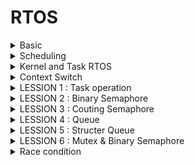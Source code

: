 # RTOS
</details>
<details><summary> Basic </summary>
    
- RTOS - hệ điều hành thời gian thực, sử dụng trong những ứng dụng yêu cầu thời gian đáp ứng nhanh, chính xác về thời gian (freeRTOS, RTX (Keil RTX/MDK-RTOS))

- RTOS khác với các hệ điều hành thông thường trong máy tính như window hay linux.

- RTOS được thiết kế ra cho các nhiệm vụ đặc biệt. Các ứng dụng cần được thực thi với thời gian thật chính xác

- Hard Real-time: Hệ thống phải thực hiện task trong khoảng thời gian quy định một cách chính xác
- Soft Real-Time: Có thể không cần đáp ứng gắt gao về mặt thời gian như Hard Real-time

- Trong RTOS, có các công việc đó gọi là Task. Mỗi task cần thực hiện gần như song song.

- Mỗi task là một function để thực hiện chức năng của chúng. Việc thực hiện đa tác vụ trên cùng một chương trình vi điều khiển (ở đây là 1 core) gọi là Multi-Task.

- Do vi điều khiển chỉ có một Core nên tại một thời điểm chỉ có 1 câu lệnh được thực hiện

- Cần có một cơ chế để thực thi các task gần như là song song, đó là cơ chế lập lịch - Scheduling.

</details>
<details><summary> Scheduling </summary>
    
-  Lập lịch - Scheduling là một thuật toán để xác định Task nào được thực thi. Về cơ bản, một task sẽ có 4 trạng thái chính:
  
        READY: Sẵn sàng chạy.
        RUNNING: Đang chạy.
        BLOCKED: Chờ một sự kiện hoặc tài nguyên.
        SUSPENDED: Bị tạm dừng, không tham gia vào lập lịch.

- Mặc dù các Task thực hiện tuần tự nhưng mắt người nhìn nó như là song song.

- Các task thực hiện trong một khoảng thời gian rồi ngay lập tức chuyển qua task khác cũng giúp tiết kiệm tài nguyên của hệ thống.

- Thuật toán lập lịch _ Scheduling thực thi theo các task theo hàng chờ Queue.
  
- Thông thường các task sẽ được sắp xếp trong Queue theo mức độ ưu tiên, có 2 loại ưu tiên:

        + Preemptive
            Người ta mong muốn những Task quan trọng sẽ được thực hiện trước, bằng cách gán cho chúng những quyền ưu tiên.
            Và task nào có quyền ưu tiên cao hơn, sẽ có thể chiếm quyền sử dụng CPU của task đang thực hiện khi cần. Đó chính là cơ chế của Preemptive.
        + Cooperative
         Task có độ ưu tiên cao hơn, nhưng Task còn lại cũng không thể chiếm quyền điều khiển của Task 1, mà phải đợi Task 1 làm xong thì mới đến lượt.
         Cơ chế này có thể dùng để tránh việc các task có quyền ưu tiên chiếm hết quyền sử dụng CPU, dẫn đến việc những task nhỏ, có quyền ưu tiên thấp, không được thực hiện

</details>
<details><summary> Kernel and Task RTOS </summary>

- Kernel - hay gọi là Nhân của hệ điều hành, thực chất là một quy ước có nhiệm vụ điều phối các công việc của RTOS 

        Kernel sẽ điều phối hoạt động của các Task dựa vào bộ lập lịch - Scheduler và các thuật toán lập lịch (do con người quy định). 
        Kernel sẽ quản lý tài nguyên phần cứng - bộ nhớ, để lưu trữ hoạt động của các task. 
        Kernel quản lý các công việc giao tiếp giữa các task, xử lý ngắt, ...

- RTOS cũng sẽ chiếm một phần trong bộ nhớ chương trình (trên FLASH).

- Người ta thường sử dụng vùng nhớ Heap để phân bổ bộ nhớ cho các Task.
- Trong 1 task có các thành phần:
   
       TCB (Task Control Block): dùng để điều khiển 1 task, nhiệm vụ chính là lưu trữ lại các ngữ cảnh đang thực hiện của một task, trước khi chuyển qua task khác.
   
       Stack: Mỗi task chạy thì đều cần có vùng nhớ dữ liệu để thực thi, ở đây là vùng stack riêng của từng task, khác với vùng nhớ stack của chương trình.

-  PSP - Process Stack Pointer cho hoạt động của các Task, và MSP - Main Stack Pointer vẫn được sử dụng trong chương trình chính (main).
  
-  Context Switch - chuyển đổi ngữ cảnh: Khi chuyển từ task này sang task khác, chúng ta cần phải lưu trữ ngữ cảnh của task đang thực hiện và load ngữ cảnh của task sắp thực hiện.

</details>
<details><summary> Context Switch </summary>
    
- Lưu lại ngữ cảnh (dữ liệu) của Task đang thực thi trước khi chuyển qua task khác, ngữ cảnh này sẽ được lưu vào vùng nhớ TCB của Task.
  
- Lấy lại ngữ cảnh cũ của Task đang chuẩn bị được thực thi để tiếp tục task đó. Việc này ngược lại với việc trên, đó là lấy dữ liệu từ vùng nhớ TCB của Task tương ứng.

 ![image](https://github.com/user-attachments/assets/29a0fd82-d88d-48b1-8f87-860de78a47ec)

- Việc thực thi Context Switch sẽ dựa trên 2 exceptions của hệ thống, đó là:

        SVC - supervisor call.
        PendSV Exception.

- Cách lưu trữ ngữ cảnh:

![image](https://github.com/user-attachments/assets/f5d0e0ac-279e-443f-8c02-19cdf3167da8)

    B1: lưu lại giá trị các thanh ghi cần thiết, các thanh ghi tính toán trong Task Control Block (TCB) cần được lưu vào bộ nhớ Stack
    B2: Cập nhật Process Stack Pointer (PSP) của task mới trước khi chạy task mới
    B3: Cập nhật ngữ cảnh của Task mới trước khi chạy
</details>
<details><summary> LESSION 1 : Task operation </summary>

</details>
<details><summary> LESSION 2 : Binary Semaphore </summary>
- Các Task trong RTOS được coi là độc lập với nhau, tuy nhiên, các tài nguyên chúng sử dụng thì lại không hề độc lập. 

    
- Chẳng hạn một vi điều khiển một core đang chạy RTOS, nhưng các phần bộ nhớ (RAM, FLASH, các bộ ngoại vi) là dùng chung giữa các task. ==> các task có thể truy cập tài nguyên cùng lúc và gây ra xung đột

- Đồng bộ giữa các task là quan trọng, đặc biệt là khi có những tài nguyên sử dụng chung.
  
- Đồng bộ tức là cơ chế giúp cho các task vẫn hoạt động một cách độc lập, nhưng sử dụng một số tài nguyên chung một cách hiệu quả, không bị conflict

- Một vài cơ chế đồng bộ giữa các task thường được sử dụng:

        Semaphore: Sử dụng cho việc đồng bộ hóa tín hiệu và khả năng tận dụng tài nguyên.
  
        Event Flag: Chỉ ra một hoặc vài sự kiện đã xảy ra, Event Flag giống như mở rộng của Semaphore, trong đó cho phép đồng bộ hóa trên các sự kiện hỗn hợp.
  
        Mailbox, Queue, Pipe: Cơ chế truyền dữ liệu giữa các task.
  
- Semaphore hoạt động giống như một chiếc chìa khóa cho việc truy cập tới tài nguyên. Chỉ có task có chìa khóa này mới có quyền sử dụng tài nguyên. 

        Để có thể sử dụng tài nguyên, tác vụ cần yêu cầu chìa khóa để sử dụng - acquire semarphore. 
        Nếu chìa khóa ở trạng thái sẵn sàng (đang không có task nào sử dụng) thì task yêu cầu có thể sử dụng tài nguyên.
        Sau khi task dùng xong , task này sẽ phải trả lại chìa khóa - release semaphore để task khác có thể sử dụng.
  
![image](https://github.com/user-attachments/assets/3a10ee76-c5d2-47c3-afe4-da6cdc9ab685)

- Semaphore không lưu trữ dữ liệu mà chỉ biểu thị trạng thái của tài nguyên hoặc tín hiệu. Binary Semaphore chỉ có thể ở một trong hai trạng thái:
  
        1: Tài nguyên sẵn sàng hoặc task đã hoàn thành.
        0: Tài nguyên bận hoặc task đang chờ.
- Binary Semaphore ứng dụng trong việc đồng bộ hóa giữa task và ISR (ví dụ: chờ tín hiệu từ phần cứng), bảo vệ tài nguyên chia sẻ, đảm bảo chỉ một task truy cập tại một thời điểm.



</details>
<details><summary> LESSION 3 : Couting Semaphore </summary>
- Couting Semaphore chức năng giống như Binary Semaphore nhưng Couting có thể quản lý nhiều task hơn.

- Counting Semaphore hoạt động giống như một biến đếm. Trạng thái của nó được biểu diễn bằng một giá trị nguyên không âm (thường trong khoảng 0 đến 255).
  
- Counting Semaphore thường được sử dụng với 2 mục đích:

+ Counting Event - Đếm sự kiện
   
        VD: Mỗi lần có sự kiện xảy ra, semaphore sẽ được "give", tăng giá trị đếm.
            Mỗi lần sự kiện được xử lý, semaphore sẽ được "take", giảm giá trị đếm.

+ Resource Management - Quản lý tài nguyên

        VD: Khi một task Acquire (lấy) tài nguyên, giá trị semaphore giảm đi một đơn vị.
            Khi task Release (trả lại) tài nguyên, giá trị semaphore tăng lên.
    
</details>
<details><summary> LESSION 4 : Queue </summary>
- Queue trong RTOS là 1 cấu trúc hàng đợi dùng để chia sẻ dữ liệu hoặc giao tiếp với các task khác mà ko bị ảnh hưởng bởi ISR hay task chạy không đồng bộ.
    
- Queue truyền an toàn và có trình tự.
  
- 2 loại Queue đó là Message Queue và Mail Queue.

- Message Queue thì "Xếp 1 hàng" còn Mail Queue thì "Xếp nhiều hàng"
  
- Message Queue:
![image](https://github.com/user-attachments/assets/7f5524f8-6467-4179-a440-3f2928b2c7b6)

- Mail Queue:
![image](https://github.com/user-attachments/assets/7eb59509-bd8b-4fe2-9f65-08b2f288677f)

</details>
<details><summary> LESSION 5 : Structer Queue </summary>

</details>
<details><summary> LESSION 6 : Mutex & Binary Semaphore </summary>

## Semaphore Binary

+ semaphore sẽ giúp các task đều được sử dụng tài nguyên chung mà ko bị chặn hoặc chờ các priority của các task

+ dùng khi để đồng bộ hóa giữa các task với nhau

VD: 
![image](https://github.com/user-attachments/assets/63f81238-03a5-41aa-80fe-7940a1989b2d)

    - task High chạy trc (lấy semaphore và realese)
    
    - Sau đó task Medium thực thi (do ko dùng nên nó ko bị ràng buộc)
    
    - task Low chạy (lấy semaphore và realese) nhưng trong khi thực thi task low thì task high sẽ wakeup và cố gắn chiếm semaphore (ko đc vì task low đang giữ)
     đồng thời task M sẽ thực thi
    
    - vì task Medium đang chiếm tài nguyên và chưa thực thi xong nên task low phải chờ Medium task thực thi xong mới release semaphore đc

## Mutex

+ mutex giúp chỉ 1 task (priotity cao) truy cập được tài nguyên chung tại 1 thời điểm (sử dụng lock và unlock)

+ Thực chất nó là một Flag - cờ, hay một Key - khóa, giúp ngăn chặn các lỗi tiềm ẩn như Race Condition.

+ Cơ chế hoạt động

        Acquire (Yêu cầu): Một task phải đợi đến khi Mutex "free" để được cấp quyền truy cập.
        Release (Nhả): Sau khi hoàn thành, task sẽ nhả Mutex để tài nguyên có thể được sử dụng bởi task khác.

+ Mutex hỗ trợ cơ chế Priority Inheritance (kế thừa quyền ưu tiên)

+ dùng khi để đồng bộ hóa truy cập tài nguyên dùng chung
  
VD:

![image](https://github.com/user-attachments/assets/c087d4f7-fe13-4448-8e1d-fe4123490303)

    - task High chạy trc (lấy lock mutex và unlock)
    
    - Sau đó task Medium thực thi (do ko dùng nên nó ko bị ràng buộc)

    - task Low chạy (lấy lock mutex) nhưng trong khi thực thi task low thì task high sẽ wakeup và cố gắn chiếm semaphore nhưng ko đc vì task low chưa unlock
    
    - khác với semaphore do task low chưa unlock mutex (low task đang dùng tài nguyên chung) nên medium task ko thể chiếm quyền đc mà phải chờ
    
    - sau khi low chạy xong (unlock) thì task high lấy mutex (lock mutex), thực thi xong (unlock) rồi task medium ms đc thực thi  

+ Mutex vs Binary Semaphore:
  
  ![image](https://github.com/user-attachments/assets/3acc28f3-17da-4489-9403-d386d75f05ee)

</details>
<details><summary> Race condition </summary>

- Quy trình thao tác trên thanh ghi (Load-Modify-Store): Khi CPU thực hiện một thao tác thay đổi bit của thanh ghi:

        VD:  Load: Nạp giá trị hiện tại của GPIOB_ODR vào một thanh ghi tạm (ví dụ: R2).
             Modify: Thay đổi giá trị trong thanh ghi tạm (R2) để điều khiển bit LED.
             Store: Ghi lại giá trị từ thanh ghi tạm (R2) vào GPIOB_ODR.
==> Tức là CPU sẽ load giá trị của thanh ghi đó, sau đó chỉnh sửa (Modify), và cuối cùng cùng là Store giá trị trở lại các thanh ghi đó.

- Race condition sảy ra khi trong quá trình (Load-Modify-Store) mà có Ngắt Systick_Handler sảy ra.

      VD: Khi đang thực thi load 1 thanh ghi và chuẩn bị modify thay đổi giá trị thanh ghi (ví dụ = 1) đó.
          Thì ngắt systick_handlder xảy ra cũng thay đổi giá trị thanh ghi đó ( ví dụ thay đổi giá trị thanh ghi đó  = 2).
          Và sau đó quay lại hàm main chính và tiếp tục quá trình trước khi ngắt sảy ra.
          CPU tiếp tục thực hiện Modify và Store với giá trị ban đầu được Load, bỏ qua thay đổi của Systick_Handler.
    
      ==> Bị miss data của Ngắt Systick_Handler.

- Cách khắc phục:

        + Sử dụng Mutex (Mutual Exclusion)
        + Sử dụng Critical Section
            Critical Section là đoạn mã mà CPU không thể bị gián đoạn khi thực hiện. Bằng cách tắt ngắt (disable interrupt) trong các đoạn mã quan trọng
        + Binary Semaphore hoặc Counting Semaphore 
